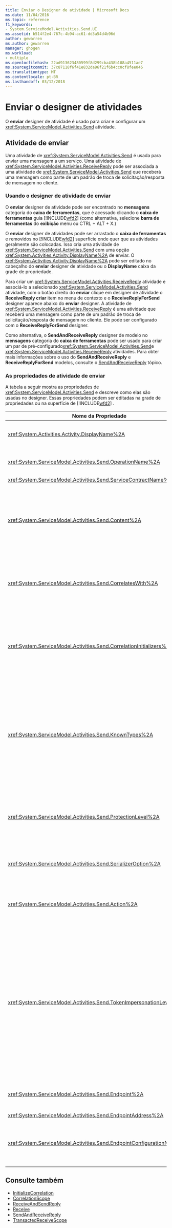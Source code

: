 ```yaml
---
title: Enviar o Designer de atividade | Microsoft Docs
ms.date: 11/04/2016
ms.topic: reference
f1_keywords:
- System.ServiceModel.Activities.Send.UI
ms.assetid: b514f2e4-767c-4b94-ac61-dd3a54d4b96d
author: gewarren
ms.author: gewarren
manager: ghogen
ms.workload:
- multiple
ms.openlocfilehash: 22ad913623480599f8d299cba438b108a4511ae7
ms.sourcegitcommit: 37c87118f6f41e832da96f21f6b4cc0cf8fee046
ms.translationtype: MT
ms.contentlocale: pt-BR
ms.lasthandoff: 03/12/2018
---
```

# <a name="send-activity-designer"></a>Enviar o designer de atividades

O **enviar** designer de atividade é usado para criar e configurar um <xref:System.ServiceModel.Activities.Send> atividade.

## <a name="the-send-activity"></a>Atividade de enviar
 Uma atividade de <xref:System.ServiceModel.Activities.Send> é usada para enviar uma mensagem a um serviço. Uma atividade de <xref:System.ServiceModel.Activities.ReceiveReply> pode ser associada a uma atividade de <xref:System.ServiceModel.Activities.Send> que receberá uma mensagem como parte de um padrão de troca de solicitação/resposta de mensagem no cliente.

### <a name="using-the-send-activity-designer"></a>Usando o designer de atividade de enviar
 O **enviar** designer de atividade pode ser encontrado no **mensagens** categoria do **caixa de ferramentas**, que é acessado clicando o **caixa de ferramentas** guia [!INCLUDE[wfd2](../workflow-designer/includes/wfd2_md.md)] (como alternativa, selecione **barra de ferramentas** do **exibição** menu ou CTRL + ALT + X.)

 O **enviar** designer de atividades pode ser arrastado o **caixa de ferramentas** e removidos no [!INCLUDE[wfd2](../workflow-designer/includes/wfd2_md.md)] superfície onde quer que as atividades geralmente são colocadas. Isso cria uma atividade de <xref:System.ServiceModel.Activities.Send> com uma opção <xref:System.Activities.Activity.DisplayName%2A> de enviar. O <xref:System.Activities.Activity.DisplayName%2A> pode ser editado no cabeçalho do **enviar** designer de atividade ou o **DisplayName** caixa da grade de propriedade.

 Para criar um <xref:System.ServiceModel.Activities.ReceiveReply> atividade e associá-lo a selecionado <xref:System.ServiceModel.Activities.Send> atividade, com o botão direito do **enviar** clique em designer de atividade o **ReceiveReply criar** item no menu de contexto e o **ReceiveReplyForSend** designer aparece abaixo do **enviar** designer. A atividade de <xref:System.ServiceModel.Activities.ReceiveReply> é uma atividade que receberá uma mensagem como parte de um padrão de troca de solicitação/resposta de mensagem no cliente. Ele pode ser configurado com o **ReceiveReplyForSend** designer.

 Como alternativa, o **SendAndReceiveReply** designer de modelo no **mensagens** categoria do **caixa de ferramentas** pode ser usado para criar um par de pré-configurado<xref:System.ServiceModel.Activities.Send>e <xref:System.ServiceModel.Activities.ReceiveReply> atividades. Para obter mais informações sobre o uso do **SendAndReceiveReply** e **ReceiveReplyForSend** modelos, consulte o [SendAndReceiveReply](../workflow-designer/sendandreceivereply-template-designer.md) tópico.

### <a name="the-send-activity-properties"></a>As propriedades de atividade de enviar
 A tabela a seguir mostra as propriedades de <xref:System.ServiceModel.Activities.Send> e descreve como elas são usadas no designer. Essas propriedades podem ser editadas na grade de propriedades ou na superfície de [!INCLUDE[wfd2](../workflow-designer/includes/wfd2_md.md)] .

|Nome da Propriedade|Necessária|Uso|
|-------------------|--------------|-----------|
|<xref:System.Activities.Activity.DisplayName%2A>|False|O nome amigável de atividade de <xref:System.ServiceModel.Activities.Send> . O padrão é enviar. Embora não seja necessário <xref:System.Activities.Activity.DisplayName%2A> restrita, é uma prática recomendada usar um.|
|<xref:System.ServiceModel.Activities.Send.OperationName%2A>|verdadeiro|O nome da operação de serviço chamada por esta atividade de <xref:System.ServiceModel.Activities.Send> . Esta propriedade é usada para construir o valor padrão para o **ação** propriedade se o **ação** propriedade não está definida explicitamente.|
|<xref:System.ServiceModel.Activities.Send.ServiceContractName%2A>|verdadeiro|O nome do contrato de serviço que o serviço ser chamado implementa.|
|<xref:System.ServiceModel.Activities.Send.Content%2A>|False|Especifica o conteúdo de mensagem ou de parâmetro para receber. Pode ser uma atividade de <xref:System.ServiceModel.Activities.ReceiveMessageContent> ou uma atividade de <xref:System.ServiceModel.Activities.ReceiveParametersContent> . Editar essa propriedade clicando no botão de reticências ao lado de **conteúdo** campo na grade de propriedade ou clicando o **definir...**  botão ao lado de **conteúdo** rótulo no **Receive** superfície do designer de atividade. Ambos exibem o **definição de conteúdo** caixa de diálogo. Para obter mais informações sobre como usar essa caixa, consulte o [caixa de diálogo Definição de conteúdo](../workflow-designer/content-definition-dialog-box.md) tópico.|
|<xref:System.ServiceModel.Activities.Send.CorrelatesWith%2A>|False|Especifica <xref:System.ServiceModel.Activities.CorrelationHandle> usado para rotear a mensagem à instância apropriado de fluxo de trabalho.<br /><br /> Clique no botão de reticências ao lado de <xref:System.ServiceModel.Activities.Send.CorrelatesWith%2A> propriedade na grade de propriedades para abrir o **Editor de expressão** caixa de diálogo. Para obter mais informações sobre o uso dessa caixa de diálogo, consulte o [como: usar o Editor de expressão](../workflow-designer/how-to-use-the-expression-editor.md) tópico.|
|<xref:System.ServiceModel.Activities.Send.CorrelationInitializers%2A>|False|Especifica a coleção de objetos de <xref:System.ServiceModel.Activities.CorrelationInitializer> que inicializam vários objetos de <xref:System.ServiceModel.Activities.CorrelationHandle> que configuram esta atividade de <xref:System.ServiceModel.Activities.Send> dentro de fluxo de trabalho. Clique no botão de reticências ao lado de <xref:System.ServiceModel.Activities.Send.CorrelationInitializers%2A> propriedade na grade de propriedades para abrir o **adicionar inicializadores de correlação** caixa de diálogo. Para obter mais informações sobre como usar essa caixa, consulte o [caixa de diálogo Adicionar CorrelationInitializers](../workflow-designer/add-correlationinitializers-dialog-box.md) tópico.|
|<xref:System.ServiceModel.Activities.Send.KnownTypes%2A>|False|Uma coleção de tipos conhecidos para que a operação de serviço é chamada por esta atividade de <xref:System.ServiceModel.Activities.Send> . Esta propriedade deve ser usada em conjunto com a propriedade de <xref:System.ServiceModel.Activities.Receive.SerializerOption%2A> definida como <xref:System.Runtime.Serialization.DataContractSerializer>. É ignorada se <xref:System.Xml.Serialization.XmlSerializer> é usado.<br /><br /> Clique no botão de reticências ao lado de **KnownTypes** campo na grade de propriedades para exibir o **Editor de coleção do tipo** caixa de diálogo com a qual você pode adicionar tipos relevantes.<br /><br /> Clique no botão de reticências ao lado de **KnownTypes** campo na grade de propriedades para exibir o **Editor de coleção do tipo** caixa de diálogo com a qual você pode adicionar tipos relevantes. Para obter mais informações sobre como usar essa caixa, consulte o [caixa de diálogo do Editor de coleção de tipo](../workflow-designer/type-collection-editor-dialog-box.md) tópico.|
|<xref:System.ServiceModel.Activities.Send.ProtectionLevel%2A>|verdadeiro|Especifica <xref:System.Net.Security.ProtectionLevel> para a mensagem.<br /><br /> 1. <xref:System.Net.Security.ProtectionLevel> significa somente autenticação.<br />2. <xref:System.Net.Security.ProtectionLevel> significa assinar dados para ajudar a garantir a integridade dos dados transmitidos.<br />3. <xref:System.Net.Security.ProtectionLevel> significa criptografar e assinar os dados para ajudar a garantir a confidencialidade e a integridade dos dados transmitidos.|
|<xref:System.ServiceModel.Activities.Send.SerializerOption%2A>|verdadeiro|O serializador usar para que a operação de serviço é chamada pela atividade de <xref:System.ServiceModel.Activities.Send> . O valor padrão é <xref:System.Runtime.Serialization.DataContractSerializer>, que serializa e desserializa uma instância de um tipo em um fluxo XML ou em um documento usando um contrato fornecido de dados.|
|<xref:System.ServiceModel.Activities.Send.Action%2A>|False|Especifica o cabeçalho da ação de mensagem. Se ele não for definido explicitamente, seu valor padrão é: https://tempuri.org/ {namespace de contrato de serviço} / {nome do contrato de serviço} / {nome da operação}. Se especificado em uma atividade de <xref:System.ServiceModel.Activities.Send> , a atividade de <xref:System.ServiceModel.Activities.Receive> que recebe a mensagem deve ter o mesmo valor para que a mensagem é entregada corretamente.|
|<xref:System.ServiceModel.Activities.Send.TokenImpersonationLevel%2A>||<xref:System.Security.Principal.TokenImpersonationLevel> permitido o receptor de mensagem. Define os níveis de representação de segurança que controlam o grau ao qual um processo do servidor pode atuar em nome de um processo do cliente. <xref:System.Security.Principal.TokenImpersonationLevel> indica que um nível de representação não está atribuído. <xref:System.Security.Principal.TokenImpersonationLevel> indica que o processo do servidor não pode obter informações de identificação sobre o cliente e não pode representar o cliente. <xref:System.Security.Principal.TokenImpersonationLevel> indica que o processo do servidor pode obter informações sobre o cliente, como identificadores de segurança e privilégios, mas que não pode representar o cliente. Isso é útil para servidores que exportam seus próprios objetos, por exemplo, os produtos de base de dados que exporte tabelas e modos de exibição. Usando informações recuperadas de cliente segurança, o servidor pode tomar decisões de acesso de validação não poderá usar outros serviços usando o contexto de segurança do cliente. <xref:System.Security.Principal.TokenImpersonationLevel> indica que o processo do servidor pode representar o contexto de segurança de cliente no seu sistema local. O servidor não pode representar o cliente em sistemas remotos. <xref:System.Security.Principal.TokenImpersonationLevel> indica que o processo do servidor pode representar o contexto de segurança de cliente em sistemas remotos.|
|<xref:System.ServiceModel.Activities.Send.Endpoint%2A>||<xref:System.ServiceModel.Endpoint> que a atividade de <xref:System.ServiceModel.Activities.Send> envia à mensagem. Se essa propriedade é definida a <xref:System.ServiceModel.Activities.Send.EndpointConfigurationName%2A> propriedade deve ser **nulo**.|
|<xref:System.ServiceModel.Activities.Send.EndpointAddress%2A>||<xref:System.ServiceModel.EndpointAddress> que a mensagem é enviada.|
|<xref:System.ServiceModel.Activities.Send.EndpointConfigurationName%2A>||O nome da configuração de ponto de extremidade. Essa propriedade é definida quando você estiver configurando um ponto de extremidade em um arquivo de configuração. Essa propriedade deve ser definida para o nome fornecido  **\<ponto de extremidade >** elemento no arquivo de configuração. Se essa propriedade for definida, o <xref:System.ServiceModel.Activities.Send.Endpoint%2A> propriedade deve ser **nulo**.|

## <a name="see-also"></a>Consulte também

- [InitializeCorrelation](../workflow-designer/initializecorrelation-activity-designer.md)
- [CorrelationScope](../workflow-designer/correlationscope-activity-designer.md)
- [ReceiveAndSendReply](../workflow-designer/receiveandsendreply-template-designer.md)
- [Receive](../workflow-designer/receive-activity-designer.md)
- [SendAndReceiveReply](../workflow-designer/sendandreceivereply-template-designer.md)
- [TransactedReceiveScope](../workflow-designer/transactedreceivescope-activity-designer.md)